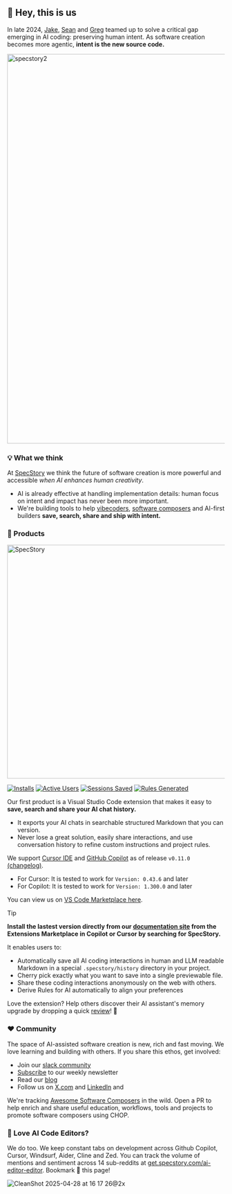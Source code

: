 
## 👋 Hey, this is us

In late 2024, [Jake](https://github.com/jakelevirne), [Sean](https://github.com/belucid) and [Greg](https://github.com/gregce) teamed up to solve a critical gap emerging in AI coding: preserving human intent. As software creation becomes more agentic, **intent is the new source code.**

<img width="900" alt="specstory2" src="https://github.com/user-attachments/assets/9983d6eb-138c-4fd6-8da0-97468f0c8b38" />

### 💡 What we think

At [SpecStory](https://specstory.com/) we think the future of software creation is more powerful and accessible _when AI enhances human creativity_.

- AI is already effective at handling implementation details: human focus on intent and impact has never been more important.
- We're building tools to help [vibecoders](https://en.wikipedia.org/wiki/Vibe_coding), [software composers](https://tolacapital.com/2024/11/13/the-rise-of-the-software-composer-a-new-era-of-software-creation) and AI-first builders **save, search, share and ship with intent.**

### 🤖 Products
<img width="540" alt="SpecStory" src="https://github.com/user-attachments/assets/0e6844db-aaa0-4b0d-99ce-911ba237acfe" />

[![Installs](https://img.shields.io/endpoint?url=https%3A%2F%2Fspecstory.com%2Fapi%2Fbadge%3Fstat%3Dinstalls&style=flat-square)](https://specstory.com/api/badge?stat=installs)
[![Active Users](https://img.shields.io/endpoint?url=https%3A%2F%2Fspecstory.com%2Fapi%2Fbadge%3Fstat%3DactiveUsers&style=flat-square)](https://specstory.com/api/badge?stat=activeUsers)
[![Sessions Saved](https://img.shields.io/endpoint?url=https%3A%2F%2Fspecstory.com%2Fapi%2Fbadge%3Fstat%3DsessionsSaved&style=flat-square)](https://specstory.com/api/badge?stat=sessionsSaved)
[![Rules Generated](https://img.shields.io/endpoint?url=https%3A%2F%2Fspecstory.com%2Fapi%2Fbadge%3Fstat%3DrulesGenerated&style=flat-square)](https://specstory.com/api/badge?stat=rulesGenerated)

Our first product is a Visual Studio Code extension that makes it easy to **save, search and share your AI chat history.** 
- It exports your AI chats in searchable structured Markdown that you can version.
- Never lose a great solution, easily share interactions, and use conversation history to refine custom instructions and project rules.

We support [Cursor IDE](https://www.cursor.com/) and [GitHub Copilot](https://github.com/features/copilot) as of release `v0.11.0` [(changelog)](https://marketplace.visualstudio.com/items/SpecStory.specstory-vscode/changelog).

- For Cursor: It is tested to work for `Version: 0.43.6` and later
- For Copilot: It is tested to work for `Version: 1.300.0` and later

You can view us on [VS Code Marketplace here](https://marketplace.visualstudio.com/items?itemName=SpecStory.specstory-vscode).

> [!TIP]
**Install the lastest version directly from our [documentation site](https://docs.specstory.com/introduction) from the Extensions Marketplace in Copilot or Cursor by searching for SpecStory.** 

It enables users to:

- Automatically save all AI coding interactions in human and LLM readable Markdown in a special `.specstory/history` directory in your project.
- Cherry pick exactly what you want to save into a single previewable file. 
- Share these coding interactions anonymously on the web with others.
- Derive Rules for AI automatically to align your preferences 

Love the extension? Help others discover their AI assistant's memory upgrade by dropping a quick [review](https://marketplace.visualstudio.com/items?itemName=SpecStory.specstory-vscode&ssr=false#review-details)! 🧠

### ❤️ Community

The space of AI-assisted software creation is new, rich and fast moving. We love learning and building with others. If you share this ethos, get involved:

- Join our [slack community](https://specstory.slack.com/join/shared_invite/zt-2vq0274ck-MYS39rgOpDSmgfE1IeK9gg)
- [Subscribe](https://newsletter.specstory.com/) to our weekly newsletter
- Read our [blog](https://specstory.com/blog)
- Follow us on [X.com](https://x.com/specstoryai) and [LinkedIn](https://www.linkedin.com/company/specstory/) and

We're tracking [Awesome Software Composers](https://github.com/specstoryai/awesome-software-composers) in the wild. Open a PR to help enrich and share useful education, workflows, tools and projects to promote software composers using CHOP.

### 🤖 Love AI Code Editors? 

We do too. We keep constant tabs on development across Github Copilot, Cursor, Windsurf, Aider, Cline and Zed. You can track the volume of mentions and sentiment across 14 sub-reddits at [get.specstory.com/ai-editor-editor](https://specstory.com/editor-tracker). Bookmark 🔖 this page!

![CleanShot 2025-04-28 at 16 17 26@2x](https://github.com/user-attachments/assets/4bce8e57-37c1-4ff7-87ba-fca1163d28d0)




